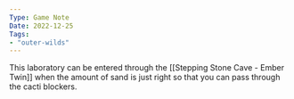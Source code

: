 ```yaml
---
Type: Game Note
Date: 2022-12-25
Tags:
- "outer-wilds"
---
```

This laboratory can be entered through the [[Stepping Stone Cave - Ember Twin]] when the amount of sand is just right so that you can pass through the cacti blockers.
